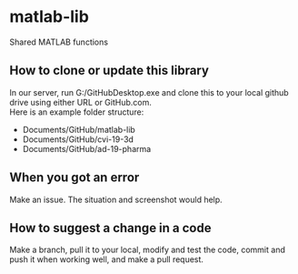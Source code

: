 # matlab-lib
Shared MATLAB functions
## How to clone or update this library
In our server, run G:/GitHubDesktop.exe and clone this to your local github drive using either URL or GitHub.com. <br>
Here is an example folder structure:
* Documents/GitHub/matlab-lib
* Documents/GitHub/cvi-19-3d
* Documents/GitHub/ad-19-pharma

## When you got an error
Make an issue. The situation and screenshot would help.

## How to suggest a change in a code
Make a branch, pull it to your local, modify and test the code, commit and push it when working well, and make a pull request.
